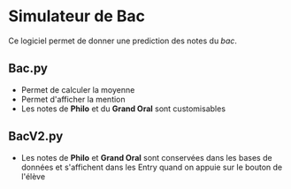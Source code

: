 # Simulateur de Bac
Ce logiciel permet de donner une prediction des notes du *bac*.

## Bac.py

- Permet de calculer la moyenne
- Permet d'afficher la mention
- Les notes de **Philo** et du **Grand Oral** sont customisables


## BacV2.py

- Les notes de **Philo** et **Grand Oral** sont conservées dans les bases de données et s'affichent dans les Entry quand on appuie sur le bouton de l'élève
